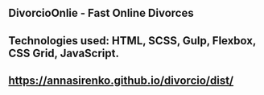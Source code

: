 ## DivorcioOnlie - Fast Online Divorces

## Technologies used: HTML, SCSS, Gulp, Flexbox, CSS Grid, JavaScript.

## https://annasirenko.github.io/divorcio/dist/
